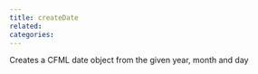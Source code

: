 ```yaml
---
title: createDate
related:
categories:
---
```


Creates a CFML date object from the given year, month and day